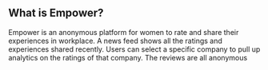 ## What is Empower?

Empower is an anonymous platform for women to rate and share their experiences in workplace. 
A news feed shows all the ratings and experiences shared recently. Users can select a specific company to pull up analytics on the ratings of that company. The reviews are all anonymous
